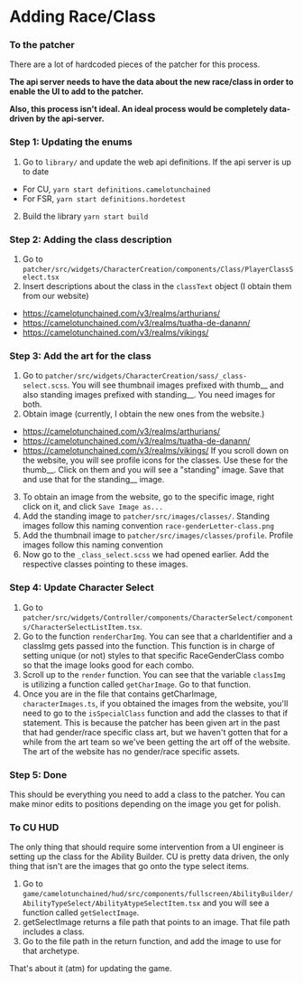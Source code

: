 # Adding Race/Class

### To the patcher
There are a lot of hardcoded pieces of the patcher for this process.

**The api server needs to have the data about the new race/class in order to enable the UI to add to the patcher.**

**Also, this process isn't ideal. An ideal process would be completely data-driven by the api-server.**

### Step 1: Updating the enums
1. Go to `library/` and update the web api definitions. If the api server is up to date
- For CU, `yarn start definitions.camelotunchained`
- For FSR, `yarn start definitions.hordetest`
2. Build the library `yarn start build`

### Step 2: Adding the class description
1. Go to `patcher/src/widgets/CharacterCreation/components/Class/PlayerClassSelect.tsx`
2. Insert descriptions about the class in the `classText` object (I obtain them from our website)
- https://camelotunchained.com/v3/realms/arthurians/
- https://camelotunchained.com/v3/realms/tuatha-de-danann/
- https://camelotunchained.com/v3/realms/vikings/

### Step 3: Add the art for the class
1. Go to `patcher/src/widgets/CharacterCreation/sass/_class-select.scss`. You will see thumbnail images prefixed with thumb__ and also standing images prefixed with standing__. You need images for both.
2. Obtain image (currently, I obtain the new ones from the website.)
- https://camelotunchained.com/v3/realms/arthurians/
- https://camelotunchained.com/v3/realms/tuatha-de-danann/
- https://camelotunchained.com/v3/realms/vikings/
If you scroll down on the website, you will see profile icons for the classes. Use these for the thumb__. Click on them and you will see a "standing" image. Save that and use that for the standing__ image.
3. To obtain an image from the website, go to the specific image, right click on it, and click `Save Image as...`
4. Add the standing image to `patcher/src/images/classes/`. Standing images follow this naming convention `race-genderLetter-class.png`
5. Add the thumbnail image to `patcher/src/images/classes/profile`. Profile images follow this naming convention
6. Now go to the `_class_select.scss` we had opened earlier. Add the respective classes pointing to these images.

### Step 4: Update Character Select
1. Go to `patcher/src/widgets/Controller/components/CharacterSelect/components/CharacterSelectListItem.tsx`.
2. Go to the function `renderCharImg`. You can see that a charIdentifier and a classImg gets passed into the function. This function is in charge of setting unique (or not) styles to that specific RaceGenderClass combo so that the image looks good for each combo.
3. Scroll up to the `render` function. You can see that the variable `classImg` is utilizing a function called `getCharImage`. Go to that function.
4. Once you are in the file that contains getCharImage, `characterImages.ts`, if you obtained the images from the website, you'll need to go to the `isSpecialClass` function and add the classes to that if statement. This is because the patcher has been given art in the past that had gender/race specific class art, but we haven't gotten that for a while from the art team so we've been getting the art off of the website. The art of the website has no gender/race specific assets.

### Step 5: Done
This should be everything you need to add a class to the patcher. You can make minor edits to positions depending on the image you get for polish.

### To CU HUD
The only thing that should require some intervention from a UI engineer is setting up the class for the Ability Builder. CU is pretty data driven, the only thing that isn't are the images that go onto the type select items.

1. Go to `game/camelotunchained/hud/src/components/fullscreen/AbilityBuilder/AbilityTypeSelect/AbilityAtypeSelectItem.tsx` and you will see a function called `getSelectImage`.
2. getSelectImage returns a file path that points to an image. That file path includes a class.
3. Go to the file path in the return function, and add the image to use for that archetype.

That's about it (atm) for updating the game.
